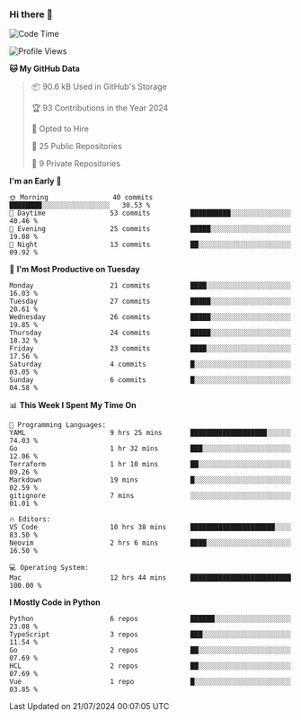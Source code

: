 ### Hi there 👋
<!--![visitors](https://visitor-badge.glitch.me/badge?page_id=d0zingcat)-->
<!--
**d0zingcat/d0zingcat** is a ✨ _special_ ✨ repository because its `README.md` (this file) appears on your GitHub profile.

Here are some ideas to get you started:

- 🔭 I’m currently working on ...
- 🌱 I’m currently learning ...
- 👯 I’m looking to collaborate on ...
- 🤔 I’m looking for help with ...
- 💬 Ask me about ...
- 📫 How to reach me: ...
- 😄 Pronouns: ...
- ⚡ Fun fact: ...
-->
<!--START_SECTION:waka-->
![Code Time](http://img.shields.io/badge/Code%20Time-3%2C673%20hrs%2039%20mins-blue)

![Profile Views](http://img.shields.io/badge/Profile%20Views-0-blue)

**🐱 My GitHub Data** 

> 📦 90.6 kB Used in GitHub's Storage 
 > 
> 🏆 93 Contributions in the Year 2024
 > 
> 💼 Opted to Hire
 > 
> 📜 25 Public Repositories 
 > 
> 🔑 9 Private Repositories 
 > 
**I'm an Early 🐤** 

```text
🌞 Morning                40 commits          ████████░░░░░░░░░░░░░░░░░   30.53 % 
🌆 Daytime                53 commits          ██████████░░░░░░░░░░░░░░░   40.46 % 
🌃 Evening                25 commits          █████░░░░░░░░░░░░░░░░░░░░   19.08 % 
🌙 Night                  13 commits          ██░░░░░░░░░░░░░░░░░░░░░░░   09.92 % 
```
📅 **I'm Most Productive on Tuesday** 

```text
Monday                   21 commits          ████░░░░░░░░░░░░░░░░░░░░░   16.03 % 
Tuesday                  27 commits          █████░░░░░░░░░░░░░░░░░░░░   20.61 % 
Wednesday                26 commits          █████░░░░░░░░░░░░░░░░░░░░   19.85 % 
Thursday                 24 commits          █████░░░░░░░░░░░░░░░░░░░░   18.32 % 
Friday                   23 commits          ████░░░░░░░░░░░░░░░░░░░░░   17.56 % 
Saturday                 4 commits           █░░░░░░░░░░░░░░░░░░░░░░░░   03.05 % 
Sunday                   6 commits           █░░░░░░░░░░░░░░░░░░░░░░░░   04.58 % 
```


📊 **This Week I Spent My Time On** 

```text
💬 Programming Languages: 
YAML                     9 hrs 25 mins       ███████████████████░░░░░░   74.03 % 
Go                       1 hr 32 mins        ███░░░░░░░░░░░░░░░░░░░░░░   12.06 % 
Terraform                1 hr 10 mins        ██░░░░░░░░░░░░░░░░░░░░░░░   09.26 % 
Markdown                 19 mins             █░░░░░░░░░░░░░░░░░░░░░░░░   02.59 % 
gitignore                7 mins              ░░░░░░░░░░░░░░░░░░░░░░░░░   01.01 % 

🔥 Editors: 
VS Code                  10 hrs 38 mins      █████████████████████░░░░   83.50 % 
Neovim                   2 hrs 6 mins        ████░░░░░░░░░░░░░░░░░░░░░   16.50 % 

💻 Operating System: 
Mac                      12 hrs 44 mins      █████████████████████████   100.00 % 
```

**I Mostly Code in Python** 

```text
Python                   6 repos             ██████░░░░░░░░░░░░░░░░░░░   23.08 % 
TypeScript               3 repos             ███░░░░░░░░░░░░░░░░░░░░░░   11.54 % 
Go                       2 repos             ██░░░░░░░░░░░░░░░░░░░░░░░   07.69 % 
HCL                      2 repos             ██░░░░░░░░░░░░░░░░░░░░░░░   07.69 % 
Vue                      1 repo              █░░░░░░░░░░░░░░░░░░░░░░░░   03.85 % 
```




 Last Updated on 21/07/2024 00:07:05 UTC
<!--END_SECTION:waka-->

